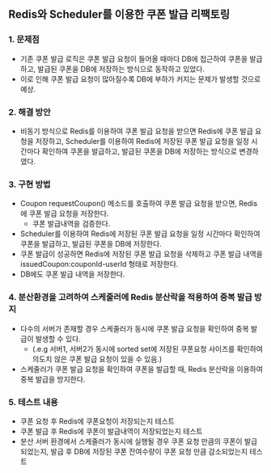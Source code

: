 ## Redis와 Scheduler를 이용한 쿠폰 발급 리팩토링

### 1. 문제점
- 기존 쿠폰 발급 로직은 쿠폰 발급 요청이 들어올 때마다 DB에 접근하여 쿠폰을 발급하고, 발급된 쿠폰을 DB에 저장하는 방식으로 동작하고 있었다.
- 이로 인해 쿠폰 발급 요청이 많아질수록 DB에 부하가 커지는 문제가 발생할 것으로 예상.

### 2. 해결 방안
- 비동기 방식으로 Redis를 이용하여 쿠폰 발급 요청을 받으면 Redis에 쿠폰 발급 요청을 저장하고, Scheduler를 이용하여 Redis에 저장된 쿠폰 발급 요청을 일정 시간마다 확인하여 쿠폰을 발급하고, 발급된 쿠폰을 DB에 저장하는 방식으로 변경하였다.

### 3. 구현 방법
- Coupon requestCoupon() 메소드를 호출하여 쿠폰 발급 요청을 받으면, Redis에 쿠폰 발급 요청을 저장한다.
  - 쿠폰 발급내역을 검증한다.
- Scheduler를 이용하여 Redis에 저장된 쿠폰 발급 요청을 일정 시간마다 확인하여 쿠폰을 발급하고, 발급된 쿠폰을 DB에 저장한다.
- 쿠폰 발급이 성공하면 Redis에 저장된 쿠폰 발급 요청을 삭제하고 쿠폰 발급 내역을 issuedCoupon:couponId-userId 형태로 저장한다.
- DB에도 쿠폰 발급 내역을 저장한다.

### 4. 분산환경을 고려하여 스케줄러에 Redis 분산락을 적용하여 중복 발급 방지
- 다수의 서버가 존재할 경우 스케줄러가 동시에 쿠폰 발급 요청을 확인하여 중복 발급이 발생할 수 있다.
  - (.e.g 서버1, 서버2가 동시에 sorted set에 저장된 쿠폰요청 사이즈를 확인하여 의도치 않은 쿠폰 발급 요청이 있을 수 있음.)
- 스케줄러가 쿠폰 발급 요청을 확인하여 쿠폰을 발급할 때, Redis 분산락을 이용하여 중복 발급을 방지한다.

### 5. 테스트 내용
- 쿠폰 요청 후 Redis에 쿠폰요청이 저장되는지 테스트
- 쿠폰 발급 후 Redis에 쿠폰이 발급내역이 저장되었는지 테스트
- 분산 서버 환경에서 스케줄러가 동시에 실행될 경우 쿠폰 요청 만큼의 쿠폰이 발급되었는지, 발급 후 DB에 저장된 쿠폰 잔여수량이 쿠폰 요청 만큼 감소되었는지 테스트